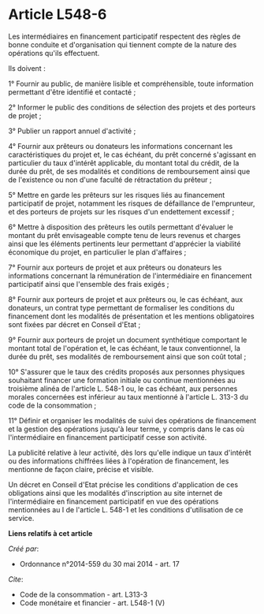 # Article L548-6

Les intermédiaires en financement participatif respectent des règles de bonne conduite et d'organisation qui tiennent compte
de la nature des opérations qu'ils effectuent. 

Ils doivent : 

1° Fournir au public, de manière lisible et compréhensible, toute information permettant d'être identifié et contacté ; 

2° Informer le public des conditions de sélection des projets et des porteurs de projet ; 

3° Publier un rapport annuel d'activité ; 

4° Fournir aux prêteurs ou donateurs les informations concernant les caractéristiques du projet et, le cas échéant, du prêt
concerné s'agissant en particulier du taux d'intérêt applicable, du montant total du crédit, de la durée du prêt, de ses
modalités et conditions de remboursement ainsi que de l'existence ou non d'une faculté de rétractation du prêteur ; 

5° Mettre en garde les prêteurs sur les risques liés au financement participatif de projet, notamment les risques de
défaillance de l'emprunteur, et des porteurs de projets sur les risques d'un endettement excessif ; 

6° Mettre à disposition des prêteurs les outils permettant d'évaluer le montant du prêt envisageable compte tenu de leurs
revenus et charges ainsi que les éléments pertinents leur permettant d'apprécier la viabilité économique du projet, en
particulier le plan d'affaires ; 

7° Fournir aux porteurs de projet et aux prêteurs ou donateurs les informations concernant la rémunération de l'intermédiaire
en financement participatif ainsi que l'ensemble des frais exigés ; 

8° Fournir aux porteurs de projet et aux prêteurs ou, le cas échéant, aux donateurs, un contrat type permettant de formaliser
les conditions du financement dont les modalités de présentation et les mentions obligatoires sont fixées par décret en
Conseil d'Etat ; 

9° Fournir aux porteurs de projet un document synthétique comportant le montant total de l'opération et, le cas échéant, le
taux conventionnel, la durée du prêt, ses modalités de remboursement ainsi que son coût total ; 

10° S'assurer que le taux des crédits proposés aux personnes physiques souhaitant financer une formation initiale ou continue
mentionnées au troisième alinéa de l'article L. 548-1 ou, le cas échéant, aux personnes morales concernées est inférieur au
taux mentionné à l'article L. 313-3 du code de la consommation ; 

11° Définir et organiser les modalités de suivi des opérations de financement et la gestion des opérations jusqu'à leur
terme, y compris dans le cas où l'intermédiaire en financement participatif cesse son activité. 

La publicité relative à leur activité, dès lors qu'elle indique un taux d'intérêt ou des informations chiffrées liées à
l'opération de financement, les mentionne de façon claire, précise et visible. 

Un décret en Conseil d'Etat précise les conditions d'application de ces obligations ainsi que les modalités d'inscription au
site internet de l'intermédiaire en financement participatif en vue des opérations mentionnées au I de l'article L. 548-1 et
les conditions d'utilisation de ce service.

**Liens relatifs à cet article**

_Créé par_:

  - Ordonnance n°2014-559 du 30 mai 2014 - art. 17

_Cite_:

  - Code de la consommation - art. L313-3
  - Code monétaire et financier - art. L548-1 (V)
